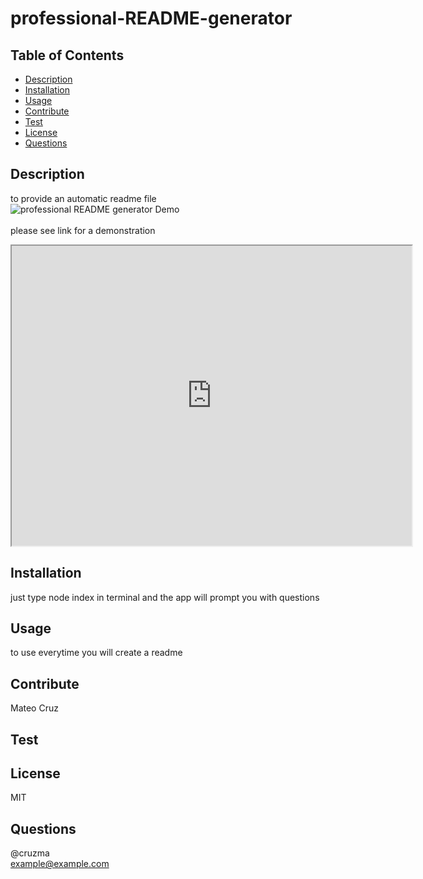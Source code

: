 # professional-README-generator
  

  ## Table of Contents
  - [Description](#description)
  - [Installation](#installation)
  - [Usage](#usage)
  - [Contribute](#contribute)
  - [Test](#test)
  - [License](#license)
  - [Questions](#questions)

  ## Description
  to provide an automatic readme file<br/>
  ![professional README generator Demo](src/demo.gif)<br/>
  <br/>
  please see link for a demonstration
  <iframe src="https://drive.google.com/file/d/1vEAlTIci9olLoHBk3_VEVJM1C4l7ZZLl/preview" width="640" height="480"></iframe>

  ## Installation
  just type node index in terminal and the app will prompt you with questions

  ## Usage
  to use everytime you will create a readme

  ## Contribute
  Mateo Cruz

  ## Test
  

  ## License
  MIT

  ## Questions
  @cruzma</br>
  example@example.com

  

